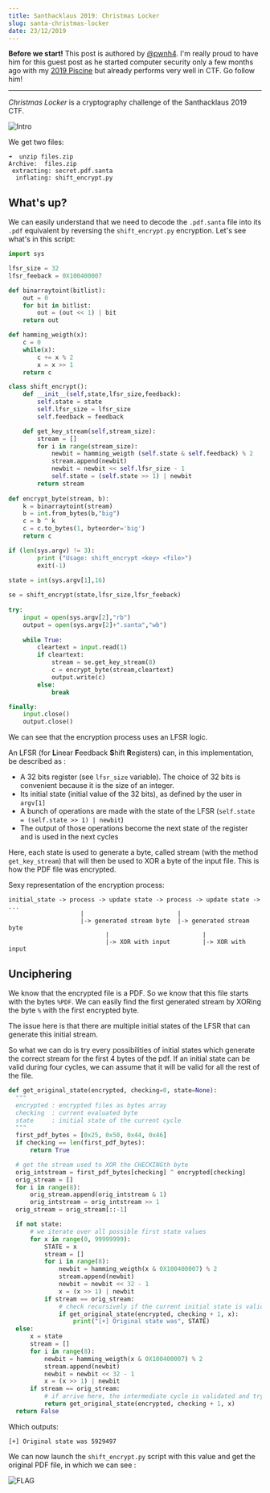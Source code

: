 ```yaml
---
title: Santhacklaus 2019: Christmas Locker
slug: santa-christmas-locker
date: 23/12/2019
---
```


**Before we start!** This post is authored by [@pwnh4](https://twitter.com/pwnh4).
I'm really proud to have him for this guest post as he started computer security
only a few months ago with my [2019 Piscine](/piscine-poc-2019)
but already performs very well in CTF. Go follow him!

***

*Christmas Locker* is a cryptography challenge of the Santhacklaus 2019 CTF.

![Intro](/assets/santa/locker/chall.png)

We get two files:

```
➜  unzip files.zip
Archive:  files.zip
 extracting: secret.pdf.santa        
  inflating: shift_encrypt.py
```

## What's up?

We can easily understand that we need to decode the `.pdf.santa` file into
its `.pdf` equivalent by reversing the `shift_encrypt.py` encryption. Let's
see what's in this script:

```python
import sys

lfsr_size = 32
lfsr_feeback = 0X100400007

def binarraytoint(bitlist):
	out = 0
	for bit in bitlist:
		out = (out << 1) | bit
	return out

def hamming_weigth(x):
	c = 0
	while(x):
		c += x % 2
		x = x >> 1
	return c

class shift_encrypt():
	def __init__(self,state,lfsr_size,feedback):
		self.state = state
		self.lfsr_size = lfsr_size
		self.feedback = feedback

	def get_key_stream(self,stream_size):
		stream = []
		for i in range(stream_size):
			newbit = hamming_weigth (self.state & self.feedback) % 2
			stream.append(newbit)
			newbit = newbit << self.lfsr_size - 1
			self.state = (self.state >> 1) | newbit
		return stream
	
def encrypt_byte(stream, b):
	k = binarraytoint(stream)
	b = int.from_bytes(b,"big")
	c = b ^ k
	c = c.to_bytes(1, byteorder='big')
	return c 

if (len(sys.argv) != 3):
		print ("Usage: shift_encrypt <key> <file>")
		exit(-1)
	
state = int(sys.argv[1],16)

se = shift_encrypt(state,lfsr_size,lfsr_feeback)
	
try:
	input = open(sys.argv[2],"rb")
	output = open(sys.argv[2]+".santa","wb")
	
	while True:
		cleartext = input.read(1)
		if cleartext:
			stream = se.get_key_stream(8)
			c = encrypt_byte(stream,cleartext)	
			output.write(c)
		else:
			break	

finally:
	input.close()
	output.close()
```

We can see that the encryption process uses an LFSR logic.

An LFSR (for **L**inear **F**eedback **S**hift **R**egisters) can, in this
implementation, be described as :

* A 32 bits register (see `lfsr_size` variable). The choice of 32 bits is convenient because it is the size of an integer.
* Its initial state (initial value of the 32 bits), as defined by the user in `argv[1]`
* A bunch of operations are made with the state of the LFSR (`self.state = (self.state >> 1) | newbit`)
* The output of those operations become the next state of the register and is used in the next cycles

Here, each state is used to generate a byte, called stream (with the method
`get_key_stream`) that will then be used to XOR a byte of the input file.
This is how the PDF file was encrypted.

Sexy representation of the encryption process:

```
initial_state -> process -> update state -> process -> update state -> ...
                    |                          | 
                    |-> generated stream byte  |-> generated stream byte 
                           |                          |
                           |-> XOR with input         |-> XOR with input
```

## Unciphering

We know that the encrypted file is a PDF. So we know that this file
starts with the bytes `%PDF`. We can easily find the first generated stream
by XORing the byte `%` with the first encrypted byte.

The issue here is that there are multiple initial states of the LFSR that can
generate this initial stream.

So what we can do is try every possibilities of initial states which generate
the correct stream for the first 4 bytes of the pdf. If an initial state can
be valid during four cycles, we can assume that it will be valid for all the
rest of the file.

```python
def get_original_state(encrypted, checking=0, state=None):
  """
  encrypted : encrypted files as bytes array
  checking  : current evaluated byte
  state     : initial state of the current cycle
  """
  first_pdf_bytes = [0x25, 0x50, 0x44, 0x46]
  if checking == len(first_pdf_bytes):
      return True

  # get the stream used to XOR the CHECKINGth byte
  orig_intstream = first_pdf_bytes[checking] ^ encrypted[checking]
  orig_stream = []
  for i in range(8):
      orig_stream.append(orig_intstream & 1)
      orig_intstream = orig_intstream >> 1
  orig_stream = orig_stream[::-1]

  if not state:
      # we iterate over all possible first state values
      for x in range(0, 99999999):
          STATE = x
          stream = []
          for i in range(8):
              newbit = hamming_weigth(x & 0X100400007) % 2
              stream.append(newbit)
              newbit = newbit << 32 - 1
              x = (x >> 1) | newbit
          if stream == orig_stream:
              # check recursively if the current initial state is valid for the next
              if get_original_state(encrypted, checking + 1, x):
                  print("[+] Original state was", STATE)
  else:
      x = state
      stream = []
      for i in range(8):
          newbit = hamming_weigth(x & 0X100400007) % 2
          stream.append(newbit)
          newbit = newbit << 32 - 1
          x = (x >> 1) | newbit
      if stream == orig_stream:
          # if arrive here, the intermediate cycle is validated and try to validate next cycle
          return get_original_state(encrypted, checking + 1, x)
  return False
```

Which outputs:

```
[+] Original state was 5929497
```

We can now launch the `shift_encrypt.py` script with this value and get the
original PDF file, in which we can see :

![FLAG](/assets/santa/locker/flag.png)
